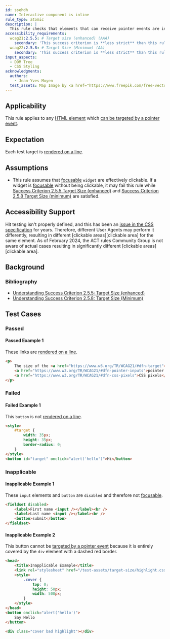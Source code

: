 ```yaml
---
id: ssehdh
name: Interactive component is inline
rule_type: atomic
description: |
  This rule checks that elements that can receive pointer events are inline.
accessibility_requirements:
  wcag21:2.5.5: # Target size (enhanced) (AAA)
    secondary: 'This success criterion is **less strict** than this rule. This is because the rule does not consider the size of the elements. Some of the failed examples may satisfy this success criterion.'
  wcag22:2.5.8: # Target Size (Minimum) (AA)
    secondary: 'This success criterion is **less strict** than this rule. This is because this criterion has a lower size requirement. Some of the failed examples may satisfy this success criterion.'
input_aspects:
  - DOM Tree
  - CSS Styling
acknowledgments:
  authors:
    - Jean-Yves Moyen
  test_assets: Map Image by <a href="https://www.freepik.com/free-vector/black-white-town-navigation-map_5663353.htm">Freepik</a>
---
```


## Applicability

This rule applies to any [HTML element][namespaced element] which [can be targeted by a pointer event][].

## Expectation

Each test target is [rendered on a line][].

## Assumptions

- This rule assumes that [focusable][] `widget` are effectively clickable. If a widget is [focusable][] without being clickable, it may fail this rule while [Success Criterion 2.5.5 Target Size (enhanced)][sc255] and [Success Criterion 2.5.8 Target Size (minimum)][sc258] are satisfied.

## Accessibility Support

Hit testing isn't properly defined, and this has been an [issue in the CSS specification](https://github.com/w3c/csswg-drafts/issues/2325) for years. Therefore, different User Agents may perform it differently, resulting in different [clickable areas][clickable area] for the same element. As of February 2024, the ACT rules Community Group is not aware of actual cases resulting in significantly different [clickable areas][clickable area].

## Background

### Bibliography

- [Understanding Success Criterion 2.5.5: Target Size (enhanced)](https://www.w3.org/WAI/WCAG22/Understanding/target-size-enhanced.html)
- [Understanding Success Criterion 2.5.8: Target Size (Minimum)](https://www.w3.org/WAI/WCAG22/Understanding/target-size-minimum.html)

## Test Cases

### Passed

#### Passed Example 1

These links are [rendered on a line][].

```html
<p>
	The size of the <a href="https://www.w3.org/TR/WCAG21/#dfn-target">target</a> for
	<a href="https://www.w3.org/TR/WCAG21/#dfn-pointer-inputs">pointer inputs</a> is at least 44 by 44
	<a href="https://www.w3.org/TR/WCAG21/#dfn-css-pixels">CSS pixels</a>.
</p>
```

### Failed

#### Failed Example 1

This `button` is not [rendered on a line][].

```html
<style>
	#target {
		width: 35px;
		height: 35px;
		border-radius: 0;
	}
</style>
<button id="target" onclick="alert('hello')">Hi</button>
```

### Inapplicable

#### Inapplicable Example 1

These `input` elements and `button` are `disabled` and therefore not [focusable][].

```html
<fieldset disabled>
	<label>First name <input /></label><br />
	<label>Last name <input /></label><br />
	<button>submit</button>
</fieldset>
```

#### Inapplicable Example 2

This button cannot be [targeted by a pointer event][] because it is entirely covered by the `div` element with a dashed red border.

```html
<head>
	<title>Inapplicable Example</title>
	<link rel="stylesheet" href="/test-assets/target-size/highlight.css" />
	<style>
		.cover {
			top: 0;
			height: 50px;
			width: 500px;
		}
	</style>
</head>
<button onclick="alert('hello')">
	Say Hello
</button>

<div class="cover bad highlight"></div>
```

[can be targeted by a pointer event]: #can-be-targeted-by-pointer-event 'Definition of Can be Targeted by a Pointer Event'
[focusable]: #focusable 'Definition of Focusable'
[namespaced element]: #namespaced-element 'Definition of Namespaced Element'
[rendered on a line]: #rendered-on-a-line 'Definition of Rendered on a Line'
[sc255]: https://www.w3.org/TR/WCAG22/#target-size-enhanced 'Success Criterion 2.5.5 Target Size (enhanced)'
[sc258]: https://www.w3.org/TR/WCAG22/#target-size-minimum 'Success Criterion 2.5.8 Target Size (minimum)'
[targeted by a pointer event]: #can-be-targeted-by-pointer-event 'Definition of Can be Targeted by a Pointer Event'
